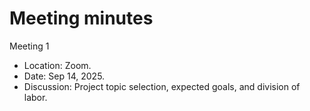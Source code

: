 # Meeting minutes
Meeting 1
- Location: Zoom.
- Date: Sep 14, 2025.
- Discussion: Project topic selection, expected goals, and division of labor.
